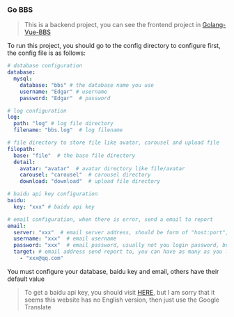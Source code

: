 ### Go BBS

> This is a backend project, you can see the frontend project in [Golang-Vue-BBS](https://github.com/Cyberist-Edgar/Golang-Vue-BBS)

To run this project, you should go to the config directory to configure first, the config file is as follows:


```yaml
# database configuration
database: 
  mysql:
    database: "bbs" # the database name you use
    username: "Edgar" # username 
    password: "Edgar"  # password

# log configuration
log:
  path: "log" # log file directory
  filename: "bbs.log"  # log filename

# file directory to store file like avatar, carousel and upload file
filepath:
  base: "file"  # the base file directory
  detail:
    avatar: "avatar"  # avatar directory like file/avatar
    carousel: "carousel"  # carousel directory
    download: "download"  # upload file directory

# baidu api key configuration
baidu:
  key: "xxx" # baidu api key 

# email configuration, when there is error, send a email to report
email:
  server: "xxx"  # email server address, should be form of "host:port", such as smtp.126.com:25
  username: "xxx"  # email username
  password: "xxx"  # email password, usually not you login password, but the agent password like pop3 service
  target: # email address send report to, you can have as many as you like
    - "xxx@qq.com"
```
You must configure your database, baidu key and email, others have their default value
> To get a baidu api key, you should visit [HERE](http://lbsyun.baidu.com/apiconsole/key#/home), but I am sorry that it seems this website has no English version, then just use the Google Translate